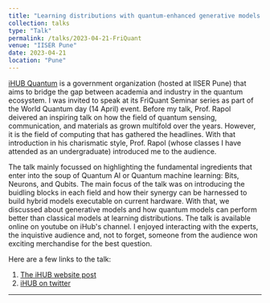 ```yaml
---
title: "Learning distributions with quantum-enhanced generative models."
collection: talks
type: "Talk"
permalink: /talks/2023-04-21-FriQuant
venue: "IISER Pune"
date: 2023-04-21
location: "Pune"
--- 
```


<a href="https://www.quantech.org.in/" target="_blank">iHUB Quantum</a> is a government organization (hosted at IISER Pune) that aims to bridge the gap between academia and industry in the quantum ecosystem. I was invited to speak at its FriQuant Seminar series as part of the World Quantum day (14 April) event. Before my talk, Prof. Rapol deivered an inspiring talk on how the field of quantum sensing, communication, and materials as grown multifold over the years. However, it is the field of computing that has gathered the headlines. With that introduction in his charismatic style, Prof. Rapol (whose classes I have attended as an undergraduate) introduced me to the audience. 

The talk mainly focussed on highlighting the fundamental ingredients that enter into the soup of Quantum AI or Quantum machine learning: Bits, Neurons, and Qubits. The main focus of the talk was on introducing the buidling blocks in each field and how their synergy can be harnessed to build hybrid models executable on current hardware. With that, we discussed about generative models and how quantum models can perform better than classical models at learning distributions. The talk is available online on youtube on iHub's channel. I enjoyed interacting with the experts, the inquistive audience and, not to forget, someone from the audience won exciting merchandise for the best question. 

Here are a few links to the talk: 
1. <a href="https://www.quantech.org.in/events/learning-distribution-with-quantum-enhanced-generative-models" target="_blank">The iHUB website post</a>
2. <a href="https://twitter.com/iHubQTF/status/1649400506375368705" target="_blank">iHUB on twitter</a>



***
